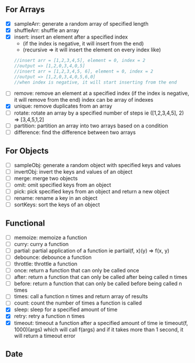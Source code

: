 ## For Arrays

- [x] sampleArr: generate a random array of specified length
- [x] shuffleArr: shuffle an array
- [x] insert: insert an element after a specified index
  - (if the index is negative, it will insert from the end)
  - (recursive => it will insert the element on every index like)
  ```js
  //insert arr = [1,2,3,4,5], element = 0, index = 2
  //output => [1,2,0,3,4,0,5]
  //insert arr = [1,2,3,4,5, 6], element = 0, index = 2
  //output => [1,2,0,3,4,0,5,6,0]
  //when index is negative, it will start inserting from the end
  ```
- [ ] remove: remove an element at a specified index (if the index is negative, it will remove from the end) index can be array of indexes
- [x] unique: remove duplicates from an array
- [ ] rotate: rotate an array by a specified number of steps ie ([1,2,3,4,5], 2) => [3,4,5,1,2]
- [ ] partition: partition an array into two arrays based on a condition
- [ ] difference: find the difference between two arrays

## For Objects

- [ ] sampleObj: generate a random object with specified keys and values
- [ ] invertObj: invert the keys and values of an object
- [ ] merge: merge two objects
- [ ] omit: omit specified keys from an object
- [ ] pick: pick specified keys from an object and return a new object
- [ ] rename: rename a key in an object
- [ ] sortKeys: sort the keys of an object

## Functional

- [ ] memoize: memoize a function
- [ ] curry: curry a function
- [ ] partial: partial application of a function ie partial(f, x)(y) => f(x, y)
- [ ] debounce: debounce a function
- [ ] throttle: throttle a function
- [ ] once: return a function that can only be called once
- [ ] after: return a function that can only be called after being called n times
- [ ] before: return a function that can only be called before being called n times
- [ ] times: call a function n times and return array of results
- [ ] count: count the number of times a function is called
- [x] sleep: sleep for a specified amount of time
- [x] retry: retry a function n times
- [x] timeout: timeout a function after a specified amount of time ie timeout(f, 1000)(args) which will call f(args) and if it takes more than 1 second, it will return a timeout error

## Date
